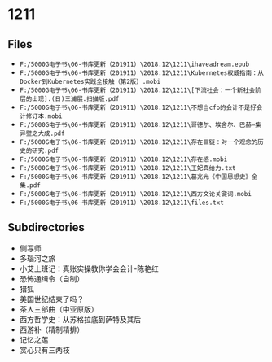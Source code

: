 # 1211

## Files

- `F:/5000G电子书\06-书库更新（201911）\2018.12\1211\ihaveadream.epub`
- `F:/5000G电子书\06-书库更新（201911）\2018.12\1211\Kubernetes权威指南：从Docker到Kubernetes实践全接触（第2版）.mobi`
- `F:/5000G电子书\06-书库更新（201911）\2018.12\1211\[下流社会：一个新社会阶层的出现].(日)三浦展.扫描版.pdf`
- `F:/5000G电子书\06-书库更新（201911）\2018.12\1211\不想当cfo的会计不是好会计修订本.mobi`
- `F:/5000G电子书\06-书库更新（201911）\2018.12\1211\哥德尔、埃舍尔、巴赫—集异壁之大成.pdf`
- `F:/5000G电子书\06-书库更新（201911）\2018.12\1211\存在巨链：对一个观念的历史的研究.pdf`
- `F:/5000G电子书\06-书库更新（201911）\2018.12\1211\存在感.mobi`
- `F:/5000G电子书\06-书库更新（201911）\2018.12\1211\王妃真给力.txt`
- `F:/5000G电子书\06-书库更新（201911）\2018.12\1211\葛兆光《中国思想史》全集.pdf`
- `F:/5000G电子书\06-书库更新（201911）\2018.12\1211\西方文论关键词.mobi`
- `F:/5000G电子书\06-书库更新（201911）\2018.12\1211\files.txt`

## Subdirectories

- 侧写师
- 多瑙河之旅
- 小艾上班记：真账实操教你学会会计-陈艳红
- 恐怖通缉令（自制）
- 猎狐
- 美国世纪结束了吗？
- 茶人三部曲（中亚原版）
- 西方哲学史：从苏格拉底到萨特及其后
- 西游补（精制精排）
- 记忆之莲
- 赏心只有三两枝
